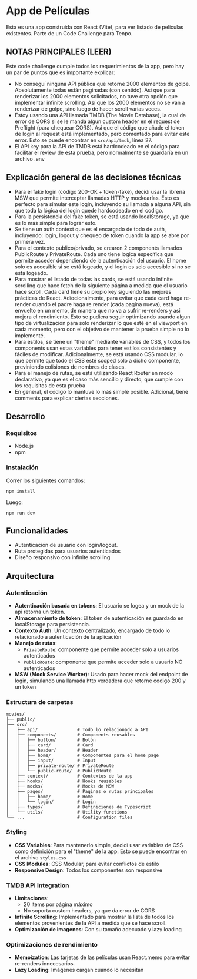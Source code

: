 # App de Películas

Esta es una app construida con React (Vite), para ver listado de peliculas existentes. Parte de un Code Challenge para Tenpo.

## NOTAS PRINCIPALES (LEER)

Este code challenge cumple todos los requerimientos de la app, pero hay un par de puntos que es importante explicar:

- No conseguí ninguna API pública que retorne 2000 elementos de golpe. Absolutamente todas están paginadas (con sentido). Asi que para renderizar los 2000 elementos solicitados, no tuve otra opción que implementar infinite scrolling. Así que los 2000 elementos no se van a renderizar de golpe, sino luego de hacer scroll varias veces.
- Estoy usando una API llamada TMDB (The Movie Database), la cual da error de CORS si se le manda algun custom header en el request de Preflight (para chequear CORS). Asi que el código que añade el token de login al request está implementado, pero comentado para evitar este error. Esto se puede encontrar en `src/api/tmdb`, línea 27.
- El API key para la API de TMDB está hardcodeado en el código para facilitar el review de esta prueba, pero normalmente se guardaría en un archivo .env

## Explicación general de las decisiones técnicas

- Para el fake login (código 200-OK + token-fake), decidí usar la librería MSW que permite interceptar llamadas HTTP y mockearlas. Esto es perfecto para simular este login, incluyendo su llamada a alguna API, sin que toda la lógica del login quede hardcodeado en el codigo.
- Para la persistencia del fake token, se está usando localStorage, ya que es lo más simple para lograr esto.
- Se tiene un auth context que es el encargado de todo de auth, incluyendo: login, logout y chequeo de token cuando la app se abre por primera vez.
- Para el contexto publico/privado, se crearon 2 components llamados PublicRoute y PrivateRoute. Cada uno tiene logica específica que permite acceder dependiendo de la autenticación del usuario. El home solo es accesible si se está logeado, y el login es solo accesible si no se está logeado.
- Para mostrar el listado de todas las cards, se está usando infinite scrolling que hace fetch de la siguiente página a medida que el usuario hace scroll. Cada card tiene su propio key siguiendo las mejores prácticas de React. Adiocionalmente, para evitar que cada card haga re-render cuando el padre haga re render (cada pagina nueva), está envuelto en un memo, de manera que no va a sufrir re-renders y asi mejora el rendimiento. Esto se pudiera seguir optimizando usando algun tipo de virtualización para solo renderizar lo que esté en el viewport en cada momento, pero con el objetivo de mantener la prueba simple no lo implementé.
- Para estilos, se tiene un "theme" mediante variables de CSS, y todos los components usan estas variables para tener estilos consistentes y fáciles de modificar. Adicionalmente, se está usando CSS modular, lo que permite que todo el CSS esté scoped solo a dicho componente, previniendo colisiones de nombres de clases.
- Para el manejo de rutas, se está utilizando React Router en modo declarativo, ya que es el caso más sencillo y directo, que cumple con los requisitos de esta prueba
- En general, el código lo mantuve lo más simple posible. Adicional, tiene comments para explicar ciertas secciones.

## Desarrollo

### Requisitos

- Node.js
- npm

### Instalación

Correr los siguientes comandos:

```
npm install
```

Luego:

```
npm run dev
```

## Funcionalidades

- Autenticación de usuario con login/logout.
- Ruta protegidas para usuarios autenticados
- Diseño responsivo con infinite scrolling

## Arquitectura

### Autenticación

- **Autenticación basada en tokens**: El usuario se logea y un mock de la api retorna un token.
- **Almacenamiento de token**: El token de autenticación es guardado en localStorage para persistencia.
- **Contexto Auth**: Un contexto centralizado, encargado de todo lo relacionado a autenticación de la aplicación
- **Manejo de rutas**:
  - `PrivateRoute`: componente que permite acceder solo a usuarios autenticados
  - `PublicRoute`: componente que permite acceder solo a usuario NO autenticados
- **MSW (Mock Service Worker)**: Usado para hacer mock del endpoint de login, simulando una llamada http verdadera que retorne codigo 200 y un token

### Estructura de carpetas

```
movies/
├── public/
├── src/
│   ├── api/               # Todo lo relacionado a API
│   ├── components/        # Components reusables
│   │   ├── button/        # Botón
│   │   ├── card/          # Card
│   │   ├── header/        # Header
│   │   ├── home/          # Componentes para el home page
│   │   ├── input/         # Input
│   │   ├── private-route/ # PrivateRoute
│   │   └── public-route/  # PublicRoute
│   ├── context/           # Contextos de la app
│   ├── hooks/             # Hooks reusables
│   ├── mocks/             # Mocks de MSW
│   ├── pages/             # Paginas o rutas principales
│   │   ├── home/          # Home
│   │   └── login/         # Login
│   ├── types/             # Definiciones de Typescript
│   └── utils/             # Utility functions
└── ...                    # Configuration files
```

### Styling

- **CSS Variables**: Para mantenerlo simple, decidí usar variables de CSS como definición para el "theme" de la app. Esto se puede encontrar en el archivo `styles.css`
- **CSS Modules**: CSS Modular, para evitar conflictos de estilo
- **Responsive Design**: Todos los componentes son responsive

### TMDB API Integration

- **Limitaciones**:
  - 20 items por página máximo
  - No soporta custom headers, ya que da error de CORS
- **Infinite Scrolling**: Implementado para mostrar la lista de todos los elementos provenientes de la API a medida que se hace scroll.
- **Optimización de imagenes**: Con su tamaño adecuado y lazy loading

### Optimizaciones de rendimiento

- **Memoization**: Las tarjetas de las películas usan React.memo para evitar re-renders innecesarios.
- **Lazy Loading**: Imágenes cargan cuando lo necesitan
